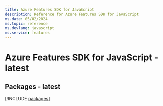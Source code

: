```yaml
---
title: Azure Features SDK for JavaScript
description: Reference for Azure Features SDK for JavaScript
ms.date: 05/02/2024
ms.topic: reference
ms.devlang: javascript
ms.service: features
---
```

# Azure Features SDK for JavaScript - latest
## Packages - latest
[!INCLUDE [packages](features-index.md)]